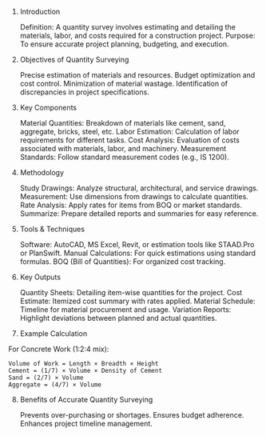 1. Introduction

    Definition: A quantity survey involves estimating and detailing the materials, labor, and costs required for a construction project.
    Purpose: To ensure accurate project planning, budgeting, and execution.

2. Objectives of Quantity Surveying

    Precise estimation of materials and resources.
    Budget optimization and cost control.
    Minimization of material wastage.
    Identification of discrepancies in project specifications.

3. Key Components

    Material Quantities: Breakdown of materials like cement, sand, aggregate, bricks, steel, etc.
    Labor Estimation: Calculation of labor requirements for different tasks.
    Cost Analysis: Evaluation of costs associated with materials, labor, and machinery.
    Measurement Standards: Follow standard measurement codes (e.g., IS 1200).

4. Methodology

    Study Drawings: Analyze structural, architectural, and service drawings.
    Measurement: Use dimensions from drawings to calculate quantities.
    Rate Analysis: Apply rates for items from BOQ or market standards.
    Summarize: Prepare detailed reports and summaries for easy reference.

5. Tools & Techniques

    Software: AutoCAD, MS Excel, Revit, or estimation tools like STAAD.Pro or PlanSwift.
    Manual Calculations: For quick estimations using standard formulas.
    BOQ (Bill of Quantities): For organized cost tracking.

6. Key Outputs

    Quantity Sheets: Detailing item-wise quantities for the project.
    Cost Estimate: Itemized cost summary with rates applied.
    Material Schedule: Timeline for material procurement and usage.
    Variation Reports: Highlight deviations between planned and actual quantities.

7. Example Calculation

For Concrete Work (1:2:4 mix):

    Volume of Work = Length × Breadth × Height
    Cement = (1/7) × Volume × Density of Cement
    Sand = (2/7) × Volume
    Aggregate = (4/7) × Volume

8. Benefits of Accurate Quantity Surveying

    Prevents over-purchasing or shortages.
    Ensures budget adherence.
    Enhances project timeline management.
